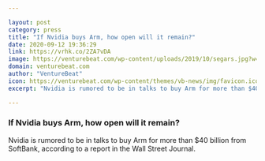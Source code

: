 ```yaml
---

layout: post
category: press
title: "If Nvidia buys Arm, how open will it remain?"
date: 2020-09-12 19:36:29
link: https://vrhk.co/2ZA7vDA
image: https://venturebeat.com/wp-content/uploads/2019/10/segars.jpg?w=1200&strip=all
domain: venturebeat.com
author: "VentureBeat"
icon: https://venturebeat.com/wp-content/themes/vb-news/img/favicon.ico
excerpt: "Nvidia is rumored to be in talks to buy Arm for more than $40 billion from SoftBank, according to a report in the Wall Street Journal."

---
```


### If Nvidia buys Arm, how open will it remain?

Nvidia is rumored to be in talks to buy Arm for more than $40 billion from SoftBank, according to a report in the Wall Street Journal.